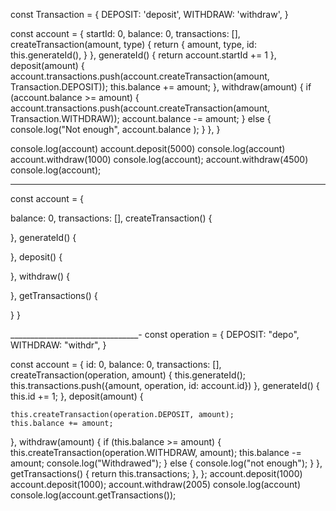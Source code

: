 
const Transaction = { 
  DEPOSIT: 'deposit',
  WITHDRAW: 'withdraw',
}

const account = {
  startId: 0,
  balance: 0,
  transactions: [],
  createTransaction(amount, type) {
    return {
      amount,
      type,
      id: this.generateId(),
    }
  },
  generateId() {
    return account.startId += 1
  },
  deposit(amount) {
    account.transactions.push(account.createTransaction(amount, Transaction.DEPOSIT));
    this.balance += amount;
  },
  withdraw(amount) {
    if (account.balance >= amount) {
      account.transactions.push(account.createTransaction(amount, Transaction.WITHDRAW));
      account.balance -= amount;
    } else {
      console.log("Not enough", account.balance );
    }
  },
}

console.log(account)
account.deposit(5000)
console.log(account)
account.withdraw(1000)
console.log(account);
account.withdraw(4500)
console.log(account);



____________________________________


const account = {
  
  balance: 0,
  transactions: [],
  createTransaction() {
    
  },
  generateId() {
   
  },
  deposit() {
   
  },
  withdraw() {
    
  },
  getTransactions() {
    
  }
}

________________________________-
const operation = {
  DEPOSIT: "depo",
  WITHDRAW: "withdr",
}

const account = {
  id: 0,
  balance: 0,
  transactions: [],
  createTransaction(operation, amount) {
    this.generateId();
    this.transactions.push({amount, operation, id: account.id})
  },
  generateId() {
    this.id += 1;
  },
  deposit(amount) {
    
    this.createTransaction(operation.DEPOSIT, amount);
    this.balance += amount;
  },
  withdraw(amount) {
    if (this.balance >= amount) {      
      this.createTransaction(operation.WITHDRAW, amount);
      this.balance -= amount;
      console.log("Withdrawed");
    } else {
      console.log("not enough");
    }
  },
  getTransactions() {
    return this.transactions;
  },
};
account.deposit(1000)
account.deposit(1000);
account.withdraw(2005)
console.log(account)
console.log(account.getTransactions());